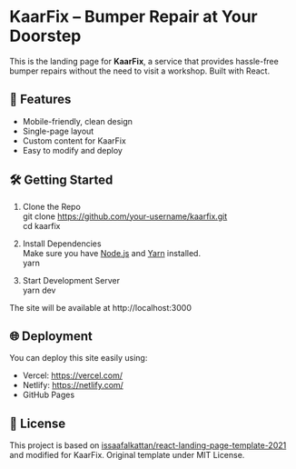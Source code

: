 # KaarFix – Bumper Repair at Your Doorstep

This is the landing page for **KaarFix**, a service that provides hassle-free bumper repairs without the need to visit a workshop. Built with React.

## 🚀 Features

- Mobile-friendly, clean design
- Single-page layout
- Custom content for KaarFix
- Easy to modify and deploy

## 🛠️ Getting Started

1. Clone the Repo  
   git clone https://github.com/your-username/kaarfix.git  
   cd kaarfix

2. Install Dependencies  
   Make sure you have [Node.js](https://nodejs.org/) and [Yarn](https://yarnpkg.com/) installed.  
   yarn

3. Start Development Server  
   yarn dev

The site will be available at http://localhost:3000

## 🌐 Deployment

You can deploy this site easily using:

- Vercel: https://vercel.com/
- Netlify: https://netlify.com/
- GitHub Pages

## 📄 License

This project is based on [issaafalkattan/react-landing-page-template-2021](https://github.com/issaafalkattan/react-landing-page-template-2021) and modified for KaarFix. Original template under MIT License.
